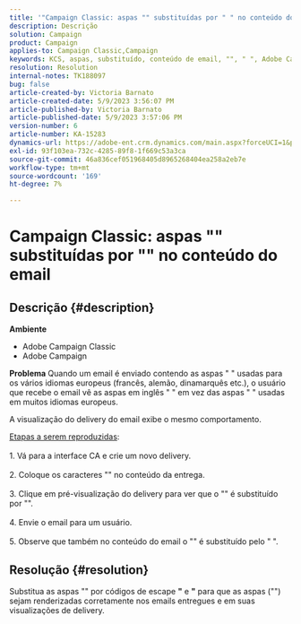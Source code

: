 ```yaml
---
title: '"Campaign Classic: aspas "" substituídas por " " no conteúdo do email"'
description: Descrição
solution: Campaign
product: Campaign
applies-to: Campaign Classic,Campaign
keywords: KCS, aspas, substituído, conteúdo de email, "", " ", Adobe Campaign, Adobe Campaign Classic
resolution: Resolution
internal-notes: TK188097
bug: false
article-created-by: Victoria Barnato
article-created-date: 5/9/2023 3:56:07 PM
article-published-by: Victoria Barnato
article-published-date: 5/9/2023 3:57:06 PM
version-number: 6
article-number: KA-15283
dynamics-url: https://adobe-ent.crm.dynamics.com/main.aspx?forceUCI=1&pagetype=entityrecord&etn=knowledgearticle&id=2744b2ff-81ee-ed11-8849-6045bd0065b6
exl-id: 93f103ea-732c-4285-89f8-1f669c53a3ca
source-git-commit: 46a836cef051968405d8965268404ea258a2eb7e
workflow-type: tm+mt
source-wordcount: '169'
ht-degree: 7%

---
```


# Campaign Classic: aspas &quot;&quot; substituídas por &quot;&quot; no conteúdo do email

## Descrição {#description}


<b>Ambiente</b>

- Adobe Campaign Classic
- Adobe Campaign


<b>Problema</b>
Quando um email é enviado contendo as aspas &quot; &quot; usadas para os vários idiomas europeus (francês, alemão, dinamarquês etc.), o usuário que recebe o email vê as aspas em inglês &quot; &quot; em vez das aspas &quot; &quot; usadas em muitos idiomas europeus.

A visualização do delivery do email exibe o mesmo comportamento.

<u>Etapas a serem reproduzidas</u>:<br><br>1. Vá para a interface CA e crie um novo delivery.<br><br>2. Coloque os caracteres &quot;&quot; no conteúdo da entrega.<br><br>3. Clique em pré-visualização do delivery para ver que o &quot;&quot; é substituído por &quot;&quot;.<br><br>4. Envie o email para um usuário.<br><br>5. Observe que também no conteúdo do email o &quot;&quot; é substituído pelo &quot; &quot;.<br>

## Resolução {#resolution}


Substitua as aspas &quot;&quot; por códigos de escape <b>&quot;</b> e <b>&quot;</b> para que as aspas (&quot;&quot;) sejam renderizadas corretamente nos emails entregues e em suas visualizações de delivery.
